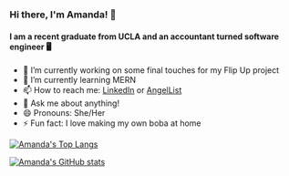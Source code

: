 ### Hi there, I'm Amanda! 👋
#### I am a recent graduate from UCLA and an accountant turned software engineer 🖥️

- 🔭 I’m currently working on some final touches for my Flip Up project
- 🌱 I’m currently learning MERN
- 📫 How to reach me: [LinkedIn](https://www.linkedin.com/in/amanda-chen-4b175a146/) or [AngelList](https://angel.co/u/amanda-chen-13)
- 💬 Ask me about anything!
- 😄 Pronouns: She/Her
- ⚡ Fun fact: I love making my own boba at home

[![Amanda's Top Langs](https://github-readme-stats.vercel.app/api/top-langs/?username=amandac3600)](https://github.com/amandac3600/github-readme-stats)

[![Amanda's GitHub stats](https://github-readme-stats.vercel.app/api?username=amandac3600&count_private=true)](https://github.com/amandac3600/github-readme-stats)
